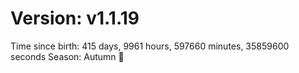 # Version: v1.1.19
Time since birth: 415 days, 9961 hours, 597660 minutes, 35859600 seconds
Season: Autumn 🍁
